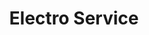 ---
title: "Electro Service"
url: /ciudad-autonoma-de-buenos-aires/electro-service/
shop: electrónica
---